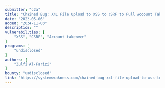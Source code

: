 ```yaml
---
submitter: "c2a"
title: "Chained Bug: XML File Upload to XSS to CSRF to Full Account Take Over (ATO)"
date: "2022-05-06"
added: "2024-11-03"
description: ""
vulnerabilities: [
    "XSS", "CSRF", "Account takeover"
]
programs: [
    "undisclosed"
]
authors: [
    "Zulfi Al-Farizi"
]
bounty: "undisclosed"
link: "https://systemweakness.com/chained-bug-xml-file-upload-to-xss-to-csrf-to-full-account-take-over-ato-156409c41b57"
---
```




